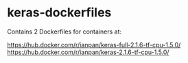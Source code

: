 # keras-dockerfiles

Contains 2 Dockerfiles for containers at: 

https://hub.docker.com/r/ianpan/keras-full-2.1.6-tf-cpu-1.5.0/
https://hub.docker.com/r/ianpan/keras-2.1.6-tf-cpu-1.5.0/
